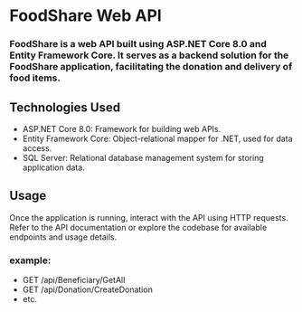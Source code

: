 # FoodShare Web API
### FoodShare is a web API built using ASP.NET Core 8.0 and Entity Framework Core. It serves as a backend solution for the FoodShare application, facilitating the donation and delivery of food items.

## Technologies Used
- ASP.NET Core 8.0: Framework for building web APIs.
- Entity Framework Core: Object-relational mapper for .NET, used for data access.
- SQL Server: Relational database management system for storing application data.

## Usage
Once the application is running, interact with the API using HTTP requests. Refer to the API documentation or explore the codebase for available endpoints and usage details.

### example:
- GET /api/Beneficiary/GetAll
- GET /api/Donation/CreateDonation
- etc.